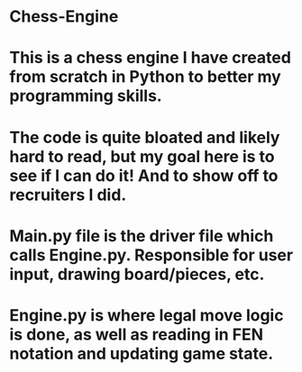 # Chess-Engine

# This is a chess engine I have created from scratch in Python to better my programming skills.
# The code is quite bloated and likely hard to read, but my goal here is to see if I can do it! And to show off to recruiters I did.

# Main.py file is the driver file which calls Engine.py. Responsible for user input, drawing board/pieces, etc.
# Engine.py is where legal move logic is done, as well as reading in FEN notation and updating game state.
